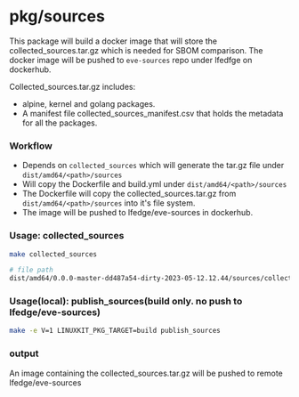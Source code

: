 # pkg/sources

This package will build a docker image that will store the collected_sources.tar.gz which is needed for SBOM comparison. The docker image will be pushed to `eve-sources` repo under lfedfge on dockerhub.

Collected_sources.tar.gz includes:

* alpine, kernel and golang packages.
* A manifest file collected_sources_manifest.csv that holds the metadata for all the packages.

### Workflow
- Depends on `collected_sources` which will generate the tar.gz file under `dist/amd64/<path>/sources`
- Will copy the Dockerfile and build.yml under `dist/amd64/<path>/sources`
- The Dockerfile will copy the collected_sources.tar.gz from `dist/amd64/<path>/sources` into it's file system.
- The image will be pushed to lfedge/eve-sources in dockerhub.

### Usage: collected_sources

```bash
make collected_sources

# file path
dist/amd64/0.0.0-master-dd487a54-dirty-2023-05-12.12.44/sources/collected_sources.tar.gz
```

### Usage(local): publish_sources(build only. no push to lfedge/eve-sources)
```bash
make -e V=1 LINUXKIT_PKG_TARGET=build publish_sources
```

### output
An image containing the collected_sources.tar.gz will be pushed to remote lfedge/eve-sources
